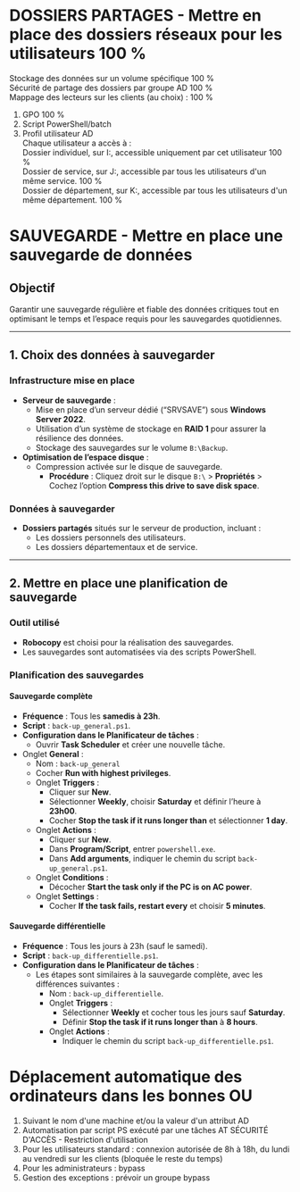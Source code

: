 # DOSSIERS PARTAGES - Mettre en place des dossiers réseaux pour les utilisateurs	100 %
Stockage des données sur un volume spécifique	100 %	
Sécurité de partage des dossiers par groupe AD	100 %	
Mappage des lecteurs sur les clients (au choix) :	100 %	
1. GPO	100 %	
2. Script PowerShell/batch		
3. Profil utilisateur AD		
Chaque utilisateur a accès à :		
Dossier individuel, sur I:, accessible uniquement par cet utilisateur	100 %	
Dossier de service, sur J:, accessible par tous les utilisateurs d'un même service.	100 %	
Dossier de département, sur K:, accessible par tous les utilisateurs d'un même département.	100 %	
# SAUVEGARDE - Mettre en place une sauvegarde de données

## Objectif
Garantir une sauvegarde régulière et fiable des données critiques tout en optimisant le temps et l’espace requis pour les sauvegardes quotidiennes.

---

## 1. Choix des données à sauvegarder

### Infrastructure mise en place
- **Serveur de sauvegarde** :
  - Mise en place d’un serveur dédié (“SRVSAVE”) sous **Windows Server 2022**.
  - Utilisation d’un système de stockage en **RAID 1** pour assurer la résilience des données.
  - Stockage des sauvegardes sur le volume `B:\Backup`.
- **Optimisation de l’espace disque** :
  - Compression activée sur le disque de sauvegarde.
    - **Procédure** : Cliquez droit sur le disque `B:\` > **Propriétés** > Cochez l’option **Compress this drive to save disk space**.

### Données à sauvegarder
- **Dossiers partagés** situés sur le serveur de production, incluant :
  - Les dossiers personnels des utilisateurs.
  - Les dossiers départementaux et de service.

---

## 2. Mettre en place une planification de sauvegarde

### Outil utilisé
- **Robocopy** est choisi pour la réalisation des sauvegardes.
- Les sauvegardes sont automatisées via des scripts PowerShell.

### Planification des sauvegardes
#### Sauvegarde complète
- **Fréquence** : Tous les **samedis à 23h**.
- **Script** : `back-up_general.ps1`.
- **Configuration dans le Planificateur de tâches** :
  - Ouvrir **Task Scheduler** et créer une nouvelle tâche.
- Onglet **General** :
     - Nom : `back-up_general`
     - Cocher **Run with highest privileges**.
  - Onglet **Triggers** :
     - Cliquer sur **New**.
     - Sélectionner **Weekly**, choisir **Saturday** et définir l’heure à **23h00**.
     - Cocher **Stop the task if it runs longer than** et sélectionner **1 day**.
  - Onglet **Actions** :
     - Cliquer sur **New**.
     - Dans **Program/Script**, entrer `powershell.exe`.
     - Dans **Add arguments**, indiquer le chemin du script `back-up_general.ps1`.
  - Onglet **Conditions** :
     - Décocher **Start the task only if the PC is on AC power**.
  - Onglet **Settings** :
     - Cocher **If the task fails, restart every** et choisir **5 minutes**.

#### Sauvegarde différentielle
- **Fréquence** : Tous les jours à 23h (sauf le samedi).
- **Script** : `back-up_differentielle.ps1`.
- **Configuration dans le Planificateur de tâches** :
  - Les étapes sont similaires à la sauvegarde complète, avec les différences suivantes :
    - Nom : `back-up_differentielle`.
    - Onglet **Triggers** :
      - Sélectionner **Weekly** et cocher tous les jours sauf **Saturday**.
      - Définir **Stop the task if it runs longer than** à **8 hours**.
    - Onglet **Actions** :
      - Indiquer le chemin du script `back-up_differentielle.ps1`.

# Déplacement automatique des ordinateurs dans les bonnes OU
1. Suivant le nom d'une machine et/ou la valeur d'un attribut AD
2. Automatisation par script PS exécuté par une tâches AT
SÉCURITÉ D'ACCÈS - Restriction d'utilisation
1. Pour les utilisateurs standard : connexion autorisée de 8h à 18h, du lundi au vendredi sur les clients (bloquée le reste du temps)
2. Pour les administrateurs : bypass
3. Gestion des exceptions : prévoir un groupe bypass
